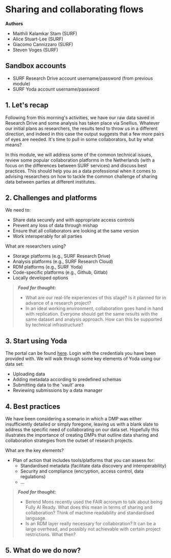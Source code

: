 # Sharing and collaborating flows

**Authors**
- Maithili Kalamkar Stam (SURF)
- Alice Stuart-Lee (SURF)
- Giacomo Cannizzaro (SURF)
- Steven Voges (SURF)

## Sandbox accounts 

- SURF Research Drive account username/password (from previous module)
- SURF Yoda account username/password

## 1. Let's recap
Following from this morning's activities, we have our raw data saved in Research Drive and some analysis has taken place via Snellius. Whatever our initial plans as researchers, the results tend to throw us in a different direction, and indeed in this case the output suggests that a few more pairs of eyes are needed. It's time to pull in some collaborators, but by what means?  

In this module, we will address some of the common technical issues, review some popular collaboration platforms in the Netherlands (with a focus on the differences between SURF services) and discuss best practices. This should help you as a data professional when it comes to advising researchers on how to tackle the common challenge of sharing data between parties at different institutes. 

## 2. Challenges and platforms 

We need to: 
- Share data securely and with appropriate access controls
- Prevent any loss of data through mishap
- Ensure that all collaborators are looking at the same version 
- Work interoperably for all parties

What are researchers using? 
- Storage platforms (e.g., SURF Research Drive)
- Analysis platforms (e.g., SURF Research Cloud)
- RDM platforms (e.g., SURF Yoda)
- Code-specific platforms (e.g., Github, Gitlab)
- Locally developed options

> **_Food for thought:_**
> * What are our real-life experiences of this stage? Is it planned for in advance of a research project? 
> * In an ideal working environment, collaboration goes hand in hand with replication. Everyone should get the same results with the same dataset and analysis approach. How can this be supported by technical infrastructure? 

## 3. Start using Yoda

The portal can be found [here](https://scuba-yoda.irods.surfsara.nl). Login with the credentials you have been provided with. We will walk through some key elements of Yoda using our data set:
- Uploading data
- Adding metadata according to predefined schemas
- Submitting data to the 'vault' area
- Reviewing submissions by a data manager

## 4. Best practices
We have been considering a scenario in which a DMP was either insufficiently detailed or simply foregone, leaving us with a blank slate to address the specific need of collaborating on our data set. Hopefully this illustrates the importance of creating DMPs that outline data sharing and collaboration strategies from the outset of research projects. 

What are the key elements? 
- Plan of action that includes tools/platforms that you can assess for:
  - Standardised metadata (facilitate data discovery and interoperability)
  - Security and compliance (encryption, access control, data regulations) 
  - ...

> **_Food for thought:_** 
> * Berend Mons recently used the FAIR acronym to talk about being Fully AI Ready. What does this mean in terms of sharing and collaboration? Think of machine readability and standardised language. 
> * Is an RDM layer really necessary for collaboration? It can be a large overhead, and possibly not achievable with certain project restrictions. What then? 

## 5. What do we do now? 


